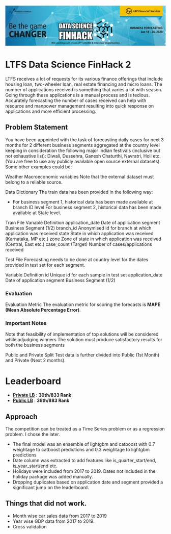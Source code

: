 ![LTFS Finhack2](ltfs2.jpg)

# LTFS Data Science FinHack 2

LTFS receives a lot of requests for its various finance offerings that include housing loan, two-wheeler loan, real estate financing and micro loans. The number of applications received is something that varies a lot with season. Going through these applications is a manual process and is tedious. Accurately forecasting the number of cases received can help with resource and manpower management resulting into quick response on applications and more efficient processing.

## Problem Statement
You have been appointed with the task of forecasting daily cases for next 3 months for 2 different business segments aggregated at the country level keeping in consideration the following major Indian festivals (inclusive but not exhaustive list): Diwali, Dussehra, Ganesh Chaturthi, Navratri, Holi etc. (You are free to use any publicly available open source external datasets). Some other examples could be:

Weather Macroeconomic variables Note that the external dataset must belong to a reliable source.

Data Dictionary The train data has been provided in the following way:

* For business segment 1, historical data has been made available at branch ID level For business segment 2, historical data has been made available at State level.

Train File Variable Definition application_date Date of application segment Business Segment (1/2) branch_id Anonymised id for branch at which application was received state State in which application was received (Karnataka, MP etc.) zone Zone of state in which application was received (Central, East etc.) case_count (Target) Number of cases/applications received

Test File Forecasting needs to be done at country level for the dates provided in test set for each segment.

Variable Definition id Unique id for each sample in test set application_date Date of application segment Business Segment (1/2)

### Evaluation
Evaluation Metric The evaluation metric for scoring the forecasts is **MAPE (Mean Absolute Percentage Error)**.

### Important Notes

Note that feasibility of implementation of top solutions will be considered while adjudging winners The solution must produce satisfactory results for both the business segments

Public and Private Split Test data is further divided into Public (1st Month) and Private (Next 2 months).

# Leaderboard

* **[Private LB](https://datahack.analyticsvidhya.com/contest/ltfs-data-science-finhack-2-an-online-hackathon)** : **30th/833 Rank**
* **[Public LB](https://datahack.analyticsvidhya.com/contest/ltfs-data-science-finhack-2-an-online-hackathon)** : **36th/883 Rank**

## Approach
The competition can be treated as a Time Series problem or as a regression problem. I chose the later.
* The final model was an ensemble of lightgbm and catboost with 0.7 weightage to catboost predictions and 0.3 weightage to lightgbm predictions
* Date column was extracted to add features like is_quarter_start/end, is_year_start/end etc.
* Holidays were included from 2017 to 2019. Dates not included in the holiday package was added manually.
* Dropping duplicates based on application date and segment provided a significant jump on the leaderboard.

## Things that did not work.
* Month wise car sales data from 2017 to 2019
* Year wise GDP data from 2017 to 2019.
* Cross validation
